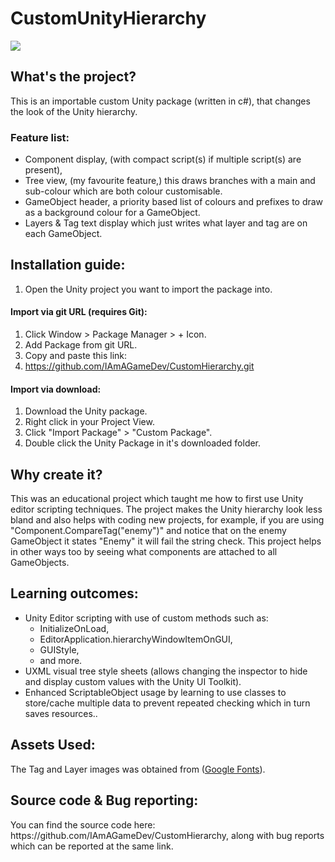 <h1>CustomUnityHierarchy</h1>
<image src="https://github.com/user-attachments/assets/f46a2c43-e127-40f4-b871-4c53e8c2f06a">
<h2>What's the project?</h2>
<p>This is an importable custom Unity package (written in c#), that changes the look of the Unity hierarchy.&nbsp;</p>
<h3>Feature list:</h3>
<ul><li>Component display, (with compact script(s) if multiple script(s) are present),</li><li>Tree view, (my favourite feature,) this draws branches with a main and sub-colour which are both colour customisable.</li><li>GameObject header, a priority based list of colours and prefixes to draw as a background colour for a GameObject.</li><li>Layers & Tag text display which just writes what layer and tag are on each GameObject.</li></ul>
<h2>Installation guide:</h2>
<ol><li>Open the Unity project you want to import the package into.</li></ol>
<h4>Import via git URL (requires Git):</h4>
<ol><li>Click Window &gt; Package Manager &gt; + Icon.<br>
</li><li>Add Package from git URL.</li><li>Copy and paste this link:</li><li><a href="https://github.com/IAmAGameDev/CustomHierarchy.git">https://github.com/IAmAGameDev/CustomHierarchy.git</a></li></ol>
<h4>Import via download:</h4>
<ol><li>Download the Unity package.<br>
</li><li>Right click in your Project View.
</li><li>Click "Import Package" &gt; "Custom Package".<br>
</li><li>Double click the Unity Package in it's downloaded folder.</li></ol>
<h2>Why create it?</h2>
<p>This was an educational project which taught me how to first use Unity editor scripting techniques. The project makes the Unity hierarchy look less bland and also helps with coding new projects, for example, if you are using "Component.CompareTag("enemy")" and notice that on the enemy GameObject it states "Enemy" it will fail the string check. This project helps in other ways too by seeing what components are attached to all GameObjects.</p>
<h2>Learning outcomes:</h2>
<ul><li>Unity Editor scripting with use of custom methods such as:<ul><li>InitializeOnLoad,</li><li>EditorApplication.hierarchyWindowItemOnGUI,</li><li>GUIStyle,</li><li>and more.</li></ul></li><li>UXML visual tree style sheets&nbsp;(allows changing the inspector to hide and display custom values with the Unity UI Toolkit).</li><li>Enhanced ScriptableObject usage by learning to use&nbsp;classes to store/cache multiple data to prevent repeated checking which in turn saves&nbsp;resources..</li></ul>
<h2>Assets Used:</h2>
<p>The Tag and Layer images was obtained from (<a target="_blank" href="https://fonts.google.com/">Google Fonts</a>).</p>
<h2>Source code&nbsp;& Bug reporting:</h2>
<p>You can find the source code here: https://github.com/IAmAGameDev/CustomHierarchy, along with bug reports which can be reported at the same link.</p>
